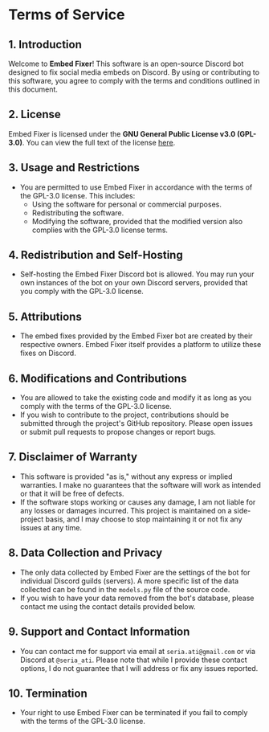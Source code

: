 # **Terms of Service**

## 1. **Introduction**

Welcome to **Embed Fixer**! This software is an open-source Discord bot designed to fix social media embeds on Discord. By using or contributing to this software, you agree to comply with the terms and conditions outlined in this document.

## 2. **License**

Embed Fixer is licensed under the **GNU General Public License v3.0 (GPL-3.0)**. You can view the full text of the license [here](https://github.com/seriaati/embed-fixer/blob/main/LICENSE).

## 3. **Usage and Restrictions**

- You are permitted to use Embed Fixer in accordance with the terms of the GPL-3.0 license. This includes:
  - Using the software for personal or commercial purposes.
  - Redistributing the software.
  - Modifying the software, provided that the modified version also complies with the GPL-3.0 license terms.

## 4. **Redistribution and Self-Hosting**

- Self-hosting the Embed Fixer Discord bot is allowed. You may run your own instances of the bot on your own Discord servers, provided that you comply with the GPL-3.0 license.

## 5. **Attributions**

- The embed fixes provided by the Embed Fixer bot are created by their respective owners. Embed Fixer itself provides a platform to utilize these fixes on Discord.

## 6. **Modifications and Contributions**

- You are allowed to take the existing code and modify it as long as you comply with the terms of the GPL-3.0 license.
- If you wish to contribute to the project, contributions should be submitted through the project's GitHub repository. Please open issues or submit pull requests to propose changes or report bugs.

## 7. **Disclaimer of Warranty**

- This software is provided "as is," without any express or implied warranties. I make no guarantees that the software will work as intended or that it will be free of defects.
- If the software stops working or causes any damage, I am not liable for any losses or damages incurred. This project is maintained on a side-project basis, and I may choose to stop maintaining it or not fix any issues at any time.

## 8. **Data Collection and Privacy**

- The only data collected by Embed Fixer are the settings of the bot for individual Discord guilds (servers). A more specific list of the data collected can be found in the `models.py` file of the source code.
- If you wish to have your data removed from the bot's database, please contact me using the contact details provided below.

## 9. **Support and Contact Information**

- You can contact me for support via email at `seria.ati@gmail.com` or via Discord at `@seria_ati`. Please note that while I provide these contact options, I do not guarantee that I will address or fix any issues reported.

## 10. **Termination**

- Your right to use Embed Fixer can be terminated if you fail to comply with the terms of the GPL-3.0 license.
